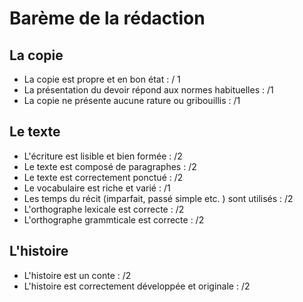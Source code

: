 # Barème de la rédaction

## La copie

- La copie est propre et en bon état :    / 1
- La présentation du devoir répond aux normes habituelles :    /1
- La copie ne présente aucune rature ou gribouillis :    /1

## Le texte

- L'écriture est lisible et bien formée :    /2
- Le texte est composé de paragraphes :    /2
- Le texte est correctement ponctué :    /2
- Le vocabulaire est riche et varié :    /1
- Les temps du récit (imparfait, passé simple etc. ) sont utilisés :    /2
- L'orthographe lexicale est correcte :    /2
- L'orthographe grammticale est correcte :    /2

## L'histoire

- L'histoire est un conte :    /2
- L'histoire est correctement développée et originale :    /2